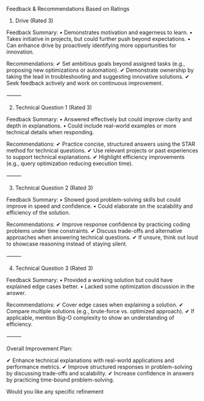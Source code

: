 Feedback & Recommendations Based on Ratings

1. Drive (Rated 3)

Feedback Summary:
	•	Demonstrates motivation and eagerness to learn.
	•	Takes initiative in projects, but could further push beyond expectations.
	•	Can enhance drive by proactively identifying more opportunities for innovation.

Recommendations:
✔ Set ambitious goals beyond assigned tasks (e.g., proposing new optimizations or automation).
✔ Demonstrate ownership by taking the lead in troubleshooting and suggesting innovative solutions.
✔ Seek feedback actively and work on continuous improvement.

⸻

2. Technical Question 1 (Rated 3)

Feedback Summary:
	•	Answered effectively but could improve clarity and depth in explanations.
	•	Could include real-world examples or more technical details when responding.

Recommendations:
✔ Practice concise, structured answers using the STAR method for technical questions.
✔ Use relevant projects or past experiences to support technical explanations.
✔ Highlight efficiency improvements (e.g., query optimization reducing execution time).

⸻

3. Technical Question 2 (Rated 3)

Feedback Summary:
	•	Showed good problem-solving skills but could improve in speed and confidence.
	•	Could elaborate on the scalability and efficiency of the solution.

Recommendations:
✔ Improve response confidence by practicing coding problems under time constraints.
✔ Discuss trade-offs and alternative approaches when answering technical questions.
✔ If unsure, think out loud to showcase reasoning instead of staying silent.

⸻

4. Technical Question 3 (Rated 3)

Feedback Summary:
	•	Provided a working solution but could have explained edge cases better.
	•	Lacked some optimization discussion in the answer.

Recommendations:
✔ Cover edge cases when explaining a solution.
✔ Compare multiple solutions (e.g., brute-force vs. optimized approach).
✔ If applicable, mention Big-O complexity to show an understanding of efficiency.

⸻

Overall Improvement Plan:

✔ Enhance technical explanations with real-world applications and performance metrics.
✔ Improve structured responses in problem-solving by discussing trade-offs and scalability.
✔ Increase confidence in answers by practicing time-bound problem-solving.

Would you like any specific refinement